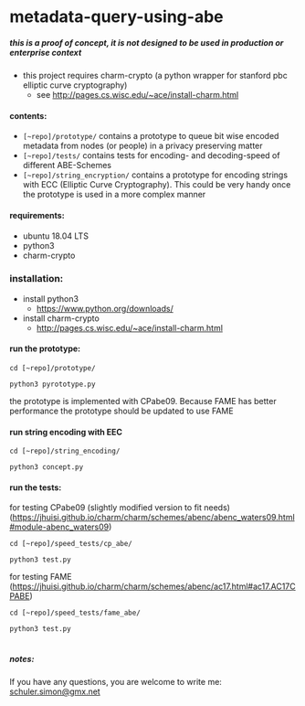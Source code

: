 # metadata-query-using-abe

##### this is a proof of concept, it is not designed to be used in production or enterprise context 
- this project requires charm-crypto (a python wrapper for stanford pbc elliptic curve cryptography)
	- see http://pages.cs.wisc.edu/~ace/install-charm.html

#### contents:
- ```[~repo]/prototype/``` contains a prototype to queue bit wise encoded metadata from nodes (or people) in a privacy preserving matter
- ```[~repo]/tests/``` contains tests for encoding- and decoding-speed of different ABE-Schemes
- ```[~repo]/string_encryption/``` contains a prototype for encoding strings with ECC (Elliptic Curve Cryptography). This could be very handy once the prototype is used in a more complex manner

#### requirements:
- ubuntu 18.04 LTS
- python3
- charm-crypto

### installation:
- install python3
	- https://www.python.org/downloads/
- install charm-crypto
	 -  http://pages.cs.wisc.edu/~ace/install-charm.html

#### run the prototype:

```cd [~repo]/prototype/```

```python3 pyrototype.py```

the prototype is implemented with CPabe09. Because FAME has better performance the prototype should be updated to use FAME

#### run string encoding with EEC

```cd [~repo]/string_encoding/```

```python3 concept.py```


#### run the tests:
for testing CPabe09 (slightly modified version to fit needs)
(https://jhuisi.github.io/charm/charm/schemes/abenc/abenc_waters09.html#module-abenc_waters09)

```cd [~repo]/speed_tests/cp_abe/```

```python3 test.py```

for testing FAME
(https://jhuisi.github.io/charm/charm/schemes/abenc/ac17.html#ac17.AC17CPABE)

```cd [~repo]/speed_tests/fame_abe/```

```python3 test.py```
<br>
<br>
##### notes:
If you have any questions, you are welcome to write me: schuler.simon@gmx.net

